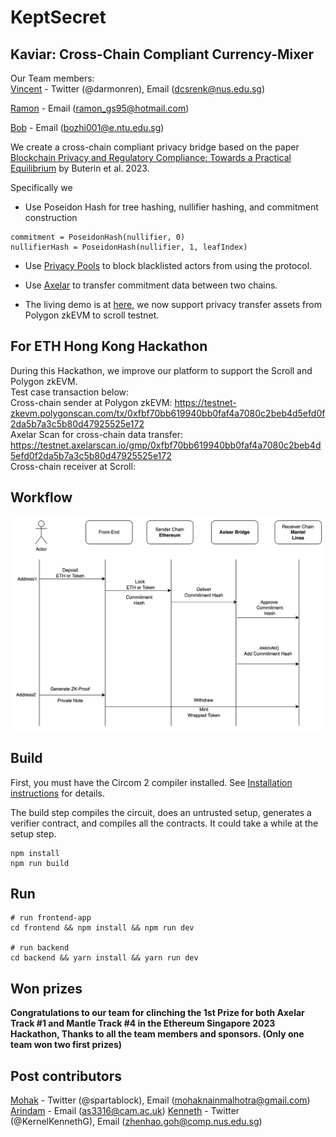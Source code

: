 # KeptSecret

## Kaviar: Cross-Chain Compliant Currency-Mixer

Our Team members:  
  [Vincent](https://github.com/KunPengRen) - Twitter (@darmonren), Email (dcsrenk@nus.edu.sg)

  [Ramon](https://github.com/reymom) - Email (ramon_gs95@hotmail.com)
  
  [Bob](https://github.com/wubozhi)  - Email (bozhi001@e.ntu.edu.sg)



We create a cross-chain compliant privacy bridge based on the paper [Blockchain Privacy and Regulatory Compliance: Towards a Practical Equilibrium](https://papers.ssrn.com/sol3/papers.cfm?abstract_id=4563364) by Buterin et al. 2023.

Specifically we

- Use Poseidon Hash for tree hashing, nullifier hashing, and commitment construction

```
commitment = PoseidonHash(nullifier, 0)
nullifierHash = PoseidonHash(nullifier, 1, leafIndex)
```

- Use [Privacy Pools](https://github.com/ameensol/privacy-pools) to block blacklisted actors from using the protocol.

- Use [Axelar](https://github.com/axelarnetwork/axelar-core) to transfer commitment data between two chains.

- The living demo is at [here](), we now support privacy transfer assets from Polygon zkEVM to scroll testnet.

## For ETH Hong Kong Hackathon
During this Hackathon, we improve our platform to support the Scroll and Polygon zkEVM. <br>
Test case transaction below:  <br>
Cross-chain sender at Polygon zkEVM: https://testnet-zkevm.polygonscan.com/tx/0xfbf70bb619940bb0faf4a7080c2beb4d5efd0f2da5b7a3c5b80d47925525e172 <br>
Axelar Scan for cross-chain data transfer: https://testnet.axelarscan.io/gmp/0xfbf70bb619940bb0faf4a7080c2beb4d5efd0f2da5b7a3c5b80d47925525e172 <br>
Cross-chain receiver at Scroll: 

## Workflow
[![Kaviar](./video/workflow.png)]()
## Build

First, you must have the Circom 2 compiler installed. See [Installation
instructions](https://docs.circom.io/getting-started/installation/) for details.

The build step compiles the circuit, does an untrusted setup, generates a verifier contract, and compiles all the contracts. It could take a while at the setup step.

```
npm install
npm run build
```

## Run
```
# run frontend-app
cd frontend && npm install && npm run dev

# run backend
cd backend && yarn install && yarn run dev
```
## Won prizes

**Congratulations to our team for clinching the 1st Prize for both Axelar Track #1 and Mantle Track #4 in the Ethereum Singapore 2023 Hackathon, Thanks to all the team members and sponsors. (Only one team won two first prizes)**  

## Post contributors
[Mohak](https://github.com/mnm458) - Twitter (@spartablock), Email (mohaknainmalhotra@gmail.com) 
[Arindam](https://github.com/Arindam2407) - Email (as3316@cam.ac.uk) 
[Kenneth](https://github.com/DarkArtistry) - Twitter (@KernelKennethG), Email (zhenhao.goh@comp.nus.edu.sg)
